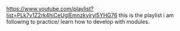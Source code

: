 https://www.youtube.com/playlist?list=PLk7v1Z2rk4hiCeUglEmnzkyiryl5YHG76
this is the playlist i am following to practice/ learn how to develop with modules.
